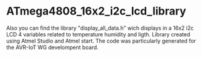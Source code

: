 # ATmega4808_16x2_i2c_lcd_library
Also you can find the library "display_all_data.h" wich displays in a 16x2 i2c LCD 4 variables related to temperature humidity and ligth.
Library created using Atmel Studio and Atmel start. 
The code was particularly generated for the AVR-IoT WG develompent board.
